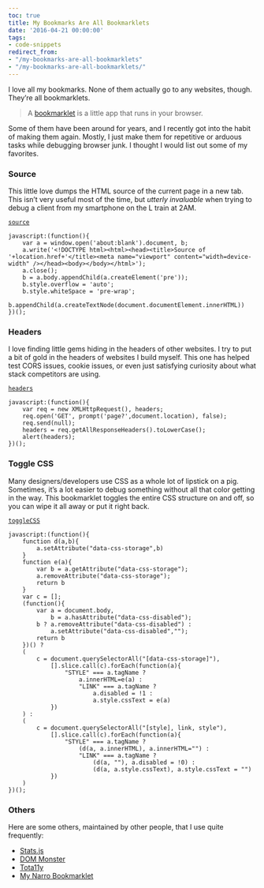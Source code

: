 ```yaml
---
toc: true
title: My Bookmarks Are All Bookmarklets
date: '2016-04-21 00:00:00'
tags:
- code-snippets
redirect_from:
- "/my-bookmarks-are-all-bookmarklets"
- "/my-bookmarks-are-all-bookmarklets/"
---
```


I love all my bookmarks. None of them actually go to any websites, though. They’re all bookmarklets.

> A [bookmarklet](https://en.wikipedia.org/wiki/Bookmarklet) is a little app that runs in your browser.

Some of them have been around for years, and I recently got into the habit of making them again. Mostly, I just make them for repetitive or arduous tasks while debugging browser junk. I thought I would list out some of my favorites.

### Source

This little love dumps the HTML source of the current page in a new tab. This isn’t very useful most of the time, but _utterly invaluable_ when trying to debug a client from my smartphone on the L train at 2AM.

[`source`](unsafe:javascript:(function()%7Bvar%20a=window.open('about:blank').document;a.write('%3C!DOCTYPE%20html%3E%3Chtml%3E%3Chead%3E%3Ctitle%3ESource%20of%20'+location.href+'%3C/title%3E%3Cmeta%20name=%22viewport%22%20content=%22width=device-width%22%20/%3E%3C/head%3E%3Cbody%3E%3C/body%3E%3C/html%3E');a.close();var%20b=a.body.appendChild(a.createElement('pre'));b.style.overflow='auto';b.style.whiteSpace='pre-wrap';b.appendChild(a.createTextNode(document.documentElement.innerHTML))%7D)();)

    javascript:(function(){
        var a = window.open('about:blank').document, b;
        a.write('<!DOCTYPE html><html><head><title>Source of '+location.href+'</title><meta name="viewport" content="width=device-width" /></head><body></body></html>');
        a.close();
        b = a.body.appendChild(a.createElement('pre'));
        b.style.overflow = 'auto';
        b.style.whiteSpace = 'pre-wrap';
        b.appendChild(a.createTextNode(document.documentElement.innerHTML))
    })();

### Headers

I love finding little gems hiding in the headers of other websites. I try to put a bit of gold in the headers of websites I build myself. This one has helped test CORS issues, cookie issues, or even just satisfying curiosity about what stack competitors are using.

[`headers`](unsafe:javascript:var%20req%20=%20new%20XMLHttpRequest();%20req.open('GET',%20prompt('page?',document.location),%20false);%20req.send(null);%20var%20headers%20=%20req.getAllResponseHeaders().toLowerCase();%20alert(headers);)

    javascript:(function(){
        var req = new XMLHttpRequest(), headers;
        req.open('GET', prompt('page?',document.location), false);
        req.send(null);
        headers = req.getAllResponseHeaders().toLowerCase();
        alert(headers);
    })();

### Toggle CSS

Many designers/developers use CSS as a whole lot of lipstick on a pig. Sometimes, it’s a lot easier to debug something without all that color getting in the way. This bookmarklet toggles the entire CSS structure on and off, so you can wipe it all away or put it right back.

[`toggleCSS`](unsafe:javascript:(function()%7Bfunction%20d(a,b)%7Ba.setAttribute(%22data-css-storage%22,b)%7Dfunction%20e(a)%7Bvar%20b=a.getAttribute(%22data-css-storage%22);a.removeAttribute(%22data-css-storage%22);return%20b%7Dvar%20c=%5B%5D;(function()%7Bvar%20a=document.body,b=a.hasAttribute(%22data-css-disabled%22);b?a.removeAttribute(%22data-css-disabled%22):a.setAttribute(%22data-css-disabled%22,%22%22);return%20b%7D)()?(c=document.querySelectorAll(%22%5Bdata-css-storage%5D%22),%5B%5D.slice.call(c).forEach(function(a)%7B%22STYLE%22===a.tagName?a.innerHTML=e(a):%22LINK%22===a.tagName?a.disabled=!1:a.style.cssText=e(a)%7D)):(c=document.querySelectorAll(%22%5Bstyle%5D,%20link,%20style%22),%5B%5D.slice.call(c).forEach(function(a)%7B%22STYLE%22===a.tagName?(d(a,a.innerHTML),a.innerHTML=%22%22):%22LINK%22===a.tagName?(d(a,%22%22),a.disabled=!0):(d(a,a.style.cssText),a.style.cssText=%22%22)%7D))%7D)();)

    javascript:(function(){
        function d(a,b){
            a.setAttribute("data-css-storage",b)
        }
        function e(a){
            var b = a.getAttribute("data-css-storage");
            a.removeAttribute("data-css-storage");
            return b
        }
        var c = [];
        (function(){
            var a = document.body,
                b = a.hasAttribute("data-css-disabled");
            b ? a.removeAttribute("data-css-disabled") :
                a.setAttribute("data-css-disabled","");
            return b
        })() ?
        (
            c = document.querySelectorAll("[data-css-storage]"),
                [].slice.call(c).forEach(function(a){
                    "STYLE" === a.tagName ?
                        a.innerHTML=e(a) :
                        "LINK" === a.tagName ?
                            a.disabled = !1 :
                            a.style.cssText = e(a)
                })
        ) :
        (
            c = document.querySelectorAll("[style], link, style"),
                [].slice.call(c).forEach(function(a){
                    "STYLE" === a.tagName ?
                        (d(a, a.innerHTML), a.innerHTML="") :
                        "LINK" === a.tagName ?
                            (d(a, ""), a.disabled = !0) :
                            (d(a, a.style.cssText), a.style.cssText = "")
                })
        )
    })();

### Others

Here are some others, maintained by other people, that I use quite frequently:

- [Stats.js](https://github.com/mrdoob/stats.js/)
- [DOM Monster](http://mir.aculo.us/dom-monster/)
- [Tota11y](http://khan.github.io/tota11y/)
- [My Narro Bookmarklet](https://www.narro.co/bookmarklet)
